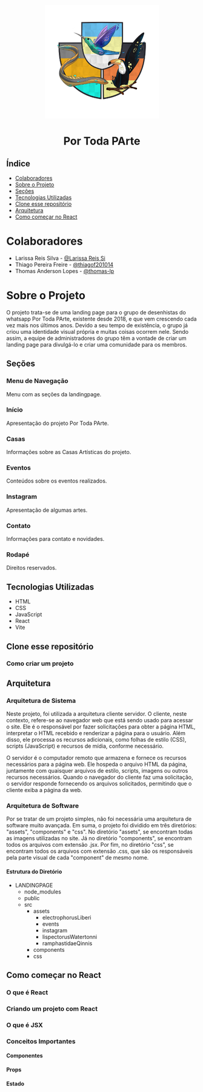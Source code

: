<p align="center">
    <img src="https://github.com/thomas-lp/LandingPage/blob/ac39ee9f1e826225026b2fd337b0cb996800bd23/src/assets/logo.png" alt="Logo" width="300" height="300">
</p>

<h1 align="center"> Por Toda PArte </h1>
   
## Índice
- [Colaboradores](#colaboradores)
- [Sobre o Projeto ](#sobre-o-projeto)
- [Seções](#seções)
- [Tecnologias Utilizadas](#tecnologias-utilizadas)
- [Clone esse repositório](#clone-esse-repositório)
- [Arquitetura](#arquitetura)
- [Como começar no React](#como-começar-no-react)

# Colaboradores

- Larissa Reis Silva - [@Larissa Reis Si](https://github.com/LarissaReisSi)
- Thiago Pereira Freire - [@thiagof201014](https://github.com/thiagof201014)
- Thomas Anderson Lopes - [@thomas-lp](https://github.com/thomas-lp)

# Sobre o Projeto

O projeto trata-se de uma landing page para o grupo de desenhistas do whatsapp Por Toda PArte, existente desde 2018, e que vem crescendo cada vez mais nos últimos anos. Devido a seu tempo de existência, o grupo já criou uma identidade visual própria e muitas coisas ocorrem nele. Sendo assim, a equipe de administradores do grupo têm a vontade de criar um landing page para divulgá-lo e criar uma comunidade para os membros. 

## Seções

### Menu de Navegação

Menu com as seções da landingpage.

### Início

Apresentação do projeto Por Toda PArte.

### Casas

Informações sobre as Casas Artísticas do projeto.

### Eventos

Conteúdos sobre os eventos realizados.

### Instagram

Apresentação de algumas artes.

### Contato

Informações para contato e novidades.

### Rodapé

Direitos reservados.


## Tecnologias Utilizadas

- HTML
- CSS
- JavaScript 
- React
- Vite

## Clone esse repositório

### Como criar um projeto

## Arquitetura
### Arquitetura de Sistema

Neste projeto, foi utilizada a arquitetura cliente servidor. O cliente, neste contexto, refere-se ao navegador web que está sendo usado para acessar o site. Ele é o responsável por fazer solicitações para obter a página HTML, interpretar o HTML recebido e renderizar a página para o usuário. Além disso, ele processa os recursos adicionais, como folhas de estilo (CSS), scripts (JavaScript) e recursos de mídia, conforme necessário.

O servidor é o computador remoto que armazena e fornece os recursos necessários para a página web. Ele hospeda o arquivo HTML da página, juntamente com quaisquer arquivos de estilo, scripts, imagens ou outros recursos necessários. Quando o navegador do cliente faz uma solicitação, o servidor responde fornecendo os arquivos solicitados, permitindo que o cliente exiba a página da web.

### Arquitetura de Software

Por se tratar de um projeto simples, não foi necessária uma arquitetura de software muito avançada. Em suma, o projeto foi dividido em três diretórios: "assets", "components" e "css". No diretório "assets", se encontram todas as imagens utilizadas no site. Já no diretório "components", se encontram todos os arquivos com extensão .jsx. Por fim, no diretório "css", se encontram todos os arquivos com extensão .css, que são os responsáveis pela parte visual de cada "component" de mesmo nome.

#### Estrutura do Diretório

- LANDINGPAGE
    - node_modules
    - public
    - src
        - assets
            - electrophorusLiberi
            - events
            - instagram
            - lispectorusWatertonni
            - ramphastidaeQinnis
        - components
        - css

## Como começar no React

### O que é React

### Criando um projeto com React

### O que é JSX

### Conceitos Importantes

#### Componentes

#### Props

#### Estado

